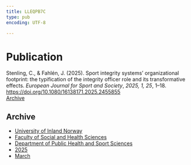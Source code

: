 ```yaml
---
title: LLEQPB7C
type: pub
encoding: UTF-8

---
```

<h1>Publication</h1>
<article id="csl-bib-container-LLEQPB7C" class="csl-bib-container">
  <div class="csl-bib-body"> <div class="csl-entry">Stenling, C., &#38; Fahlén, J. (2025). Sport integrity systems’ organizational footprint: the typification of the integrity officer role and its transformative effects. <i>European Journal for Sport and Society</i>, <i>2025, 1, 25</i>, 1–18. <a href="https://doi.org/10.1080/16138171.2025.2455855">https://doi.org/10.1080/16138171.2025.2455855</a></div> </div>
  <div class="csl-bib-buttons">
    <a href="#taxonomy-article-LLEQPB7C" alt="archive" class="csl-bib-button">Archive</a>
  </div>
  <div id="csl-bib-meta-container-LLEQPB7C"></div>
</article>
<div id="csl-bib-meta-LLEQPB7C" class="csl-bib-meta">
  <article id="taxonomy-article-LLEQPB7C" class="taxonomy-article">
    <h1>Archive</h1>
    <ul>
      <li><a href="{{< params subfolder >}}en/archive/?key=3DCRN523">University of Inland Norway</a></li>
      <li><a href="{{< params subfolder >}}en/archive/?key=IDKFS3MX">Faculty of Social and Health Sciences</a></li>
      <li><a href="{{< params subfolder >}}en/archive/?key=FJXE3Z8X">Department of Public Health and Sport Sciences</a></li>
      <li><a href="{{< params subfolder >}}en/archive/?key=WUPQIYUL">2025</a></li>
      <li><a href="{{< params subfolder >}}en/archive/?key=QGAWL9AP">March</a></li>
    </ul>
  </article>
</div>
